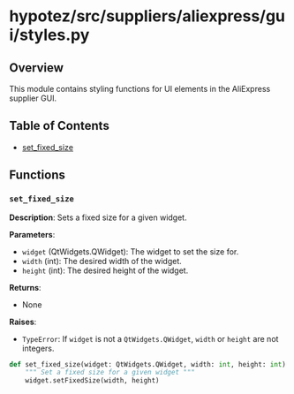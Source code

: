 # hypotez/src/suppliers/aliexpress/gui/styles.py

## Overview

This module contains styling functions for UI elements in the AliExpress supplier GUI.

## Table of Contents

* [set_fixed_size](#set_fixed_size)

## Functions

### `set_fixed_size`

**Description**: Sets a fixed size for a given widget.

**Parameters**:
- `widget` (QtWidgets.QWidget): The widget to set the size for.
- `width` (int): The desired width of the widget.
- `height` (int): The desired height of the widget.

**Returns**:
- None

**Raises**:
- `TypeError`: If `widget` is not a `QtWidgets.QWidget`, `width` or `height` are not integers.


```python
def set_fixed_size(widget: QtWidgets.QWidget, width: int, height: int):
    """ Set a fixed size for a given widget """
    widget.setFixedSize(width, height)